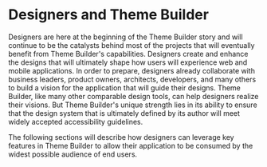 # Designers and Theme Builder

Designers are here at the beginning of the Theme Builder story and will continue to be the catalysts behind most of the projects that will eventually benefit from Theme Builder's capabilities.  Designers create and enhance the designs that will ultimately shape how users will experience web and mobile applications.  In order to prepare, designers already collaborate with business leaders, product owners, architects, developers, and many others to build a vision for the application that will guide their designs.  Theme Builder, like many other comparable design tools, can help designers realize their visions.  But Theme Builder's unique strength lies in its ability to ensure that the design system that is ultimately defined by its author will meet widely accepted accessibility guidelines.

The following sections will describe how designers can leverage key features in Theme Builder to allow their application to be consumed by the widest possible audience of end users.